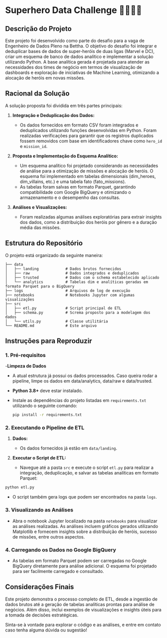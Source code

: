 
# Superhero Data Challenge 🦸‍♂️🦸‍♀️

## Descrição do Projeto

Este projeto foi desenvolvido como parte do desafio para a vaga de Engenheiro de Dados Pleno na Bettha. O objetivo do desafio foi integrar e deduplicar bases de dados de super-heróis de duas ligas (Marvel e DC), criar um esquema de banco de dados analítico e implementar a solução utilizando Python. A base analítica gerada é projetada para atender as necessidades dos times de negócio em termos de visualização de dashboards e exploração de iniciativas de Machine Learning, otimizando a alocação de heróis em novas missões.

## Racional da Solução

A solução proposta foi dividida em três partes principais:

1. **Integração e Deduplicação dos Dados:**
   - Os dados fornecidos em formato CSV foram integrados e deduplicados utilizando funções desenvolvidas em Python. Foram realizadas verificações para garantir que os registros duplicados fossem removidos com base em identificadores chave como `hero_id` e `mission_id`.

2. **Proposta e Implementação do Esquema Analítico:**
   - Um esquema analítico foi projetado considerando as necessidades de análise para a otimização de missões e alocação de heróis. O esquema foi implementado em tabelas dimensionais (dim_heroes, dim_villains, etc.) e uma tabela fato (fato_missions).
   - As tabelas foram salvas em formato Parquet, garantindo compatibilidade com Google BigQuery e otimizando o armazenamento e o desempenho das consultas.

3. **Análises e Visualizações:**
   - Foram realizadas algumas análises exploratórias para extrair insights dos dados, como a distribuição dos heróis por gênero e a duração média das missões.

## Estrutura do Repositório

O projeto está organizado da seguinte maneira:

```plaintext
├── data
│   ├── landing            # Dados brutos fornecidos
│   ├── raw                # Dados integrados e deduplicados
│   ├── trusted            # Dados com o schema estabelecido aplicado
│   └── analytics          # Tabelas dim e analíticas geradas em formato Parquet para o BigQuery
├── logs                   # Arquivos de log de execução
├── notebooks              # Notebooks Jupyter com algumas visualizações
├── src
│   ├── etl.py             # Script principal de ETL
│   ├── schema.py          # Screma proposto para a modelagem dos dados
│   └── utils.py           # Classe utilitária
└── README.md              # Este arquivo
```

## Instruções para Reproduzir

### 1. Pré-requisitos

-**Limpeza de Dados**
- A atual estrutura já possui os dados processados. Caso queira rodar a pipeline, limpe os dados em data/analytics, data/raw e data/trusted. 

- **Python 3.8+** deve estar instalado.
- Instale as dependências do projeto listadas em `requirements.txt` utilizando o seguinte comando:
  
  ```bash
  pip install -r requirements.txt
  ```

### 2. Executando o Pipeline de ETL

1. **Dados:**
   - Os dados fornecidos já estão em `data/landing`.

2. **Executar o Script de ETL:**
   - Navegue até a pasta `src` e execute o script `etl.py` para realizar a integração, deduplicação, e salvar as tabelas analíticas em formato Parquet:
  
  ```bash
  python etl.py
  ```

   - O script também gera logs que podem ser encontrados na pasta `logs`.

### 3. Visualizando as Análises

- Abra o notebook Jupyter localizado na pasta `notebooks` para visualizar as análises realizadas. As análises incluem gráficos gerados utilizando Matplotlib e fornecem insights sobre a distribuição de heróis, sucesso de missões, entre outros aspectos.

### 4. Carregando os Dados no Google BigQuery

- As tabelas em formato Parquet podem ser carregadas no Google BigQuery diretamente para análise adicional. O esquema foi projetado para ser facilmente carregado e consultado.

## Considerações Finais

Este projeto demonstra o processo completo de ETL, desde a ingestão de dados brutos até a geração de tabelas analíticas prontas para análise de negócios. Além disso, inclui exemplos de visualizações e insights úteis para a tomada de decisões estratégicas.

Sinta-se à vontade para explorar o código e as análises, e entre em contato caso tenha alguma dúvida ou sugestão!
